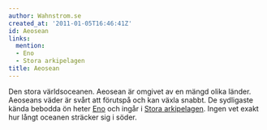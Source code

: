 ```yaml
---
author: Wahnstrom.se
created_at: '2011-01-05T16:46:41Z'
id: Aeosean
links:
  mention:
  - Eno
  - Stora arkipelagen
title: Aeosean
---
```


Den stora världsoceanen. Aeosean är omgivet av en mängd olika länder. Aeoseans väder är svårt att
förutspå och kan växla snabbt. De sydligaste kända bebodda ön heter [Eno] och ingår i [Stora
arkipelagen]. Ingen vet exakt hur långt oceanen sträcker sig i söder.

  [Eno]: Eno
  [Stora arkipelagen]: Stora_arkipelagen